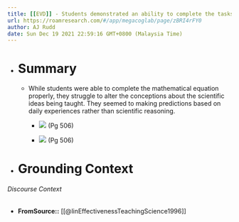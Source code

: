 ```yaml
---
title: [[EVD]] - Students demonstrated an ability to complete the tasks given to them on tests, but failed to update their conceptual understanding about the topics being addressed. - [[@linEffectivenessTeachingScience1996]]
url: https://roamresearch.com/#/app/megacoglab/page/zBRI4rFY0
author: AJ Rudd
date: Sun Dec 19 2021 22:59:16 GMT+0800 (Malaysia Time)
---
```


- # Summary

    - While students were able to complete the mathematical equation properly, they struggle to alter the conceptions about the scientific ideas being taught. They seemed to making predictions based on daily experiences rather than scientific reasoning.

        - ![](https://firebasestorage.googleapis.com/v0/b/firescript-577a2.appspot.com/o/imgs%2Fapp%2Fmegacoglab%2FVvN5_lEUJK.png?alt=media&token=da009f42-dfac-47e2-b59a-20560fcf7787) (Pg 506)

        - ![](https://firebasestorage.googleapis.com/v0/b/firescript-577a2.appspot.com/o/imgs%2Fapp%2Fmegacoglab%2FiIIhkFxUsh.png?alt=media&token=f5fc2418-cd24-4340-8522-5531df929ba1) (Pg 506)
- # Grounding Context

###### Discourse Context

- **FromSource::** [[@linEffectivenessTeachingScience1996]]
